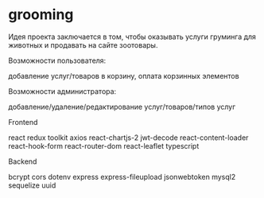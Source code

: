 # grooming

Идея проекта заключается в том, чтобы оказывать услуги груминга для животных и продавать на сайте зоотовары.

Возможности пользователя: 

добавление услуг/товаров в корзину, оплата корзинных элементов

Возможности администратора:

добавление/удаление/редактирование услуг/товаров/типов услуг

Frontend

react 
redux toolkit 
axios
react-chartjs-2
jwt-decode
react-content-loader 
react-hook-form 
react-router-dom 
react-leaflet
typescript




Backend

bcrypt
cors
dotenv 
express 
express-fileupload 
jsonwebtoken 
mysql2
sequelize 
uuid 



